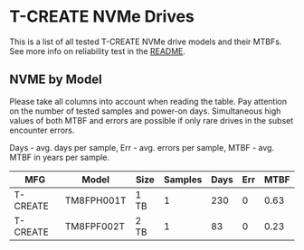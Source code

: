 T-CREATE NVMe Drives
====================

This is a list of all tested T-CREATE NVMe drive models and their MTBFs. See more
info on reliability test in the [README](https://github.com/linuxhw/SMART).

NVME by Model
------------

Please take all columns into account when reading the table. Pay attention on the
number of tested samples and power-on days. Simultaneous high values of both MTBF
and errors are possible if only rare drives in the subset encounter errors.

Days - avg. days per sample,
Err  - avg. errors per sample,
MTBF - avg. MTBF in years per sample.

| MFG       | Model              | Size   | Samples | Days  | Err   | MTBF |
|-----------|--------------------|--------|---------|-------|-------|------|
| T-CREATE  | TM8FPH001T         | 1 TB   | 1       | 230   | 0     | 0.63   |
| T-CREATE  | TM8FPF002T         | 2 TB   | 1       | 83    | 0     | 0.23   |
